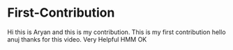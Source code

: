# First-Contribution
Hi this is Aryan and this is my contribution.
This is my first contribution
hello anuj thanks for this video. Very Helpful
HMM OK